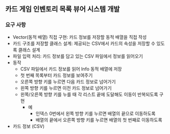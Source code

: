 ## 카드 게임 인벤토리 목록 뷰어 시스템 개발

### 요구 사항

- Vector(동적 배열) 직접 구현: 카드 정보를 저장할 동적 배열을 직접 작성
- 카드 구조를 저장할 클래스 설계: 제공되는 CSV에서 카드의 속성을 저장할 수 있도록 클래스 설계
- 파일 입력 처리: 카드 정보를 담고 있는 CSV 파일에서 정보를 읽어오기
- 동작
    - CSV 파일에서 카드 정보를 읽어 Info 동적 배열에 저장
    - 첫 번째 목록부터 카드 정보를 보여주기
    - 오른쪽 방향 키를 누르면 다음 카드 정보로 넘어가기
    - 왼쪽 방향 키를 누르면 이전 카드 정보로 넘어가기
    - 왼쪽/오른쪽 방향 키를 누를 때 각 리스트 끝에 도달해도 이동이 반복되도록 구현
        - 예
            - 인덱스 0번에서 왼쪽 방향 키를 누르면 배열의 끝으로 이동하도록
            - 배열의 끝에서 오른쪽 방향 키를 누르면 배열의 첫 번째로 이동하도록
- 카드 정보 (CSV)
